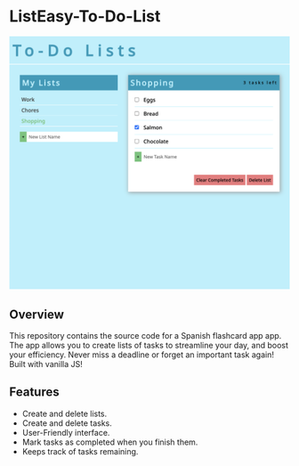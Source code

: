 # ListEasy-To-Do-List

![Preview image of a Spanish flashcard app](ListEasy-To-Do-List-Preview.png)

## Overview

This repository contains the source code for a Spanish flashcard app app. The app allows you to create lists of tasks to streamline your day, and boost your efficiency. Never miss a deadline or forget an important task again! Built with vanilla JS!

## Features

- Create and delete lists.
- Create and delete tasks.
- User-Friendly interface.
- Mark tasks as completed when you finish them.
- Keeps track of tasks remaining.
